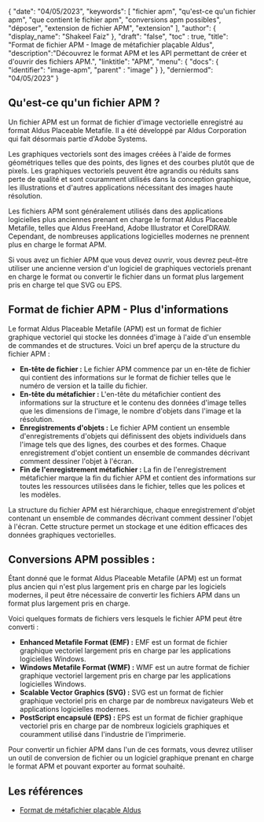 {
"date": "04/05/2023",
  "keywords": [
"fichier apm",
"qu'est-ce qu'un fichier apm",
"que contient le fichier apm",
"conversions apm possibles",
"déposer",
"extension de fichier APM",
"extension"
],
  "author": {
"display_name": "Shakeel Faiz"
},
"draft": "false",
"toc" : true,
"title": "Format de fichier APM - Image de métafichier plaçable Aldus",
  "description":"Découvrez le format APM et les API permettant de créer et d'ouvrir des fichiers APM.",
"linktitle": "APM",
  "menu": {
    "docs": {
      "identifier": "image-apm",
"parent" : "image"
}
},
"derniermod": "04/05/2023"
}

## Qu'est-ce qu'un fichier APM ?

Un fichier APM est un format de fichier d'image vectorielle enregistré au format Aldus Placeable Metafile. Il a été développé par Aldus Corporation qui fait désormais partie d'Adobe Systems.

Les graphiques vectoriels sont des images créées à l'aide de formes géométriques telles que des points, des lignes et des courbes plutôt que de pixels. Les graphiques vectoriels peuvent être agrandis ou réduits sans perte de qualité et sont couramment utilisés dans la conception graphique, les illustrations et d'autres applications nécessitant des images haute résolution.

Les fichiers APM sont généralement utilisés dans des applications logicielles plus anciennes prenant en charge le format Aldus Placeable Metafile, telles que Aldus FreeHand, Adobe Illustrator et CorelDRAW. Cependant, de nombreuses applications logicielles modernes ne prennent plus en charge le format APM.

Si vous avez un fichier APM que vous devez ouvrir, vous devrez peut-être utiliser une ancienne version d'un logiciel de graphiques vectoriels prenant en charge le format ou convertir le fichier dans un format plus largement pris en charge tel que SVG ou EPS.

## Format de fichier APM - Plus d'informations

Le format Aldus Placeable Metafile (APM) est un format de fichier graphique vectoriel qui stocke les données d'image à l'aide d'un ensemble de commandes et de structures. Voici un bref aperçu de la structure du fichier APM :

- **En-tête de fichier :** Le fichier APM commence par un en-tête de fichier qui contient des informations sur le format de fichier telles que le numéro de version et la taille du fichier.
- **En-tête du métafichier :** L'en-tête du métafichier contient des informations sur la structure et le contenu des données d'image telles que les dimensions de l'image, le nombre d'objets dans l'image et la résolution.
- **Enregistrements d'objets :** Le fichier APM contient un ensemble d'enregistrements d'objets qui définissent des objets individuels dans l'image tels que des lignes, des courbes et des formes. Chaque enregistrement d'objet contient un ensemble de commandes décrivant comment dessiner l'objet à l'écran.
- **Fin de l'enregistrement métafichier :** La fin de l'enregistrement métafichier marque la fin du fichier APM et contient des informations sur toutes les ressources utilisées dans le fichier, telles que les polices et les modèles.

La structure du fichier APM est hiérarchique, chaque enregistrement d'objet contenant un ensemble de commandes décrivant comment dessiner l'objet à l'écran. Cette structure permet un stockage et une édition efficaces des données graphiques vectorielles.

## Conversions APM possibles :

Étant donné que le format Aldus Placeable Metafile (APM) est un format plus ancien qui n'est plus largement pris en charge par les logiciels modernes, il peut être nécessaire de convertir les fichiers APM dans un format plus largement pris en charge.

Voici quelques formats de fichiers vers lesquels le fichier APM peut être converti :

- **Enhanced Metafile Format (EMF) :** EMF est un format de fichier graphique vectoriel largement pris en charge par les applications logicielles Windows.
- **Windows Metafile Format (WMF) :** WMF est un autre format de fichier graphique vectoriel largement pris en charge par les applications logicielles Windows.
- **Scalable Vector Graphics (SVG) :** SVG est un format de fichier graphique vectoriel pris en charge par de nombreux navigateurs Web et applications logicielles modernes.
- **PostScript encapsulé (EPS) :** EPS est un format de fichier graphique vectoriel pris en charge par de nombreux logiciels graphiques et couramment utilisé dans l'industrie de l'imprimerie.

Pour convertir un fichier APM dans l'un de ces formats, vous devrez utiliser un outil de conversion de fichier ou un logiciel graphique prenant en charge le format APM et pouvant exporter au format souhaité.

## Les références
* [Format de métafichier plaçable Aldus](https://ftp.zx.net.nz/pub/archive/ftp.microsoft.com/MISC/KB/en-us/129/658.HTM)

